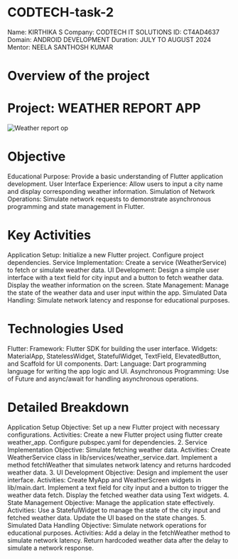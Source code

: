 # CODTECH-task-2
Name: KIRTHIKA S 
Company: CODTECH IT SOLUTIONS 
ID: CT4AD4637 
Domain: ANDROID DEVELOPMENT 
Duration: JULY TO AUGUST 2024 Mentor: NEELA SANTHOSH KUMAR

# Overview of the project

# Project: WEATHER REPORT APP

![Weather report op](https://github.com/user-attachments/assets/0703dce9-bfe8-4016-b10b-e7d44f4be9bc)

# Objective
Educational Purpose: Provide a basic understanding of Flutter application development.
User Interface Experience: Allow users to input a city name and display corresponding weather information.
Simulation of Network Operations: Simulate network requests to demonstrate asynchronous programming and state management in Flutter.

# Key Activities
Application Setup:
Initialize a new Flutter project.
Configure project dependencies.
Service Implementation:
Create a service (WeatherService) to fetch or simulate weather data.
UI Development:
Design a simple user interface with a text field for city input and a button to fetch weather data.
Display the weather information on the screen.
State Management:
Manage the state of the weather data and user input within the app.
Simulated Data Handling:
Simulate network latency and response for educational purposes.

# Technologies Used
Flutter:
Framework: Flutter SDK for building the user interface.
Widgets: MaterialApp, StatelessWidget, StatefulWidget, TextField, ElevatedButton, and Scaffold for UI components.
Dart:
Language: Dart programming language for writing the app logic and UI.
Asynchronous Programming: Use of Future and async/await for handling asynchronous operations.

# Detailed Breakdown
Application Setup
Objective: Set up a new Flutter project with necessary configurations.
Activities:
Create a new Flutter project using flutter create weather_app.
Configure pubspec.yaml for dependencies.
2. Service Implementation
Objective: Simulate fetching weather data.
Activities:
Create WeatherService class in lib/services/weather_service.dart.
Implement a method fetchWeather that simulates network latency and returns hardcoded weather data.
3. UI Development
Objective: Design and implement the user interface.
Activities:
Create MyApp and WeatherScreen widgets in lib/main.dart.
Implement a text field for city input and a button to trigger the weather data fetch.
Display the fetched weather data using Text widgets.
4. State Management
Objective: Manage the application state effectively.
Activities:
Use a StatefulWidget to manage the state of the city input and fetched weather data.
Update the UI based on the state changes.
5. Simulated Data Handling
Objective: Simulate network operations for educational purposes.
Activities:
Add a delay in the fetchWeather method to simulate network latency.
Return hardcoded weather data after the delay to simulate a network response.
